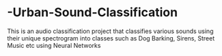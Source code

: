 # -Urban-Sound-Classification
This is an audio classification project that classifies various sounds using their unique spectrogram into classes such as Dog Barking, Sirens, Street Music etc using Neural Networks
